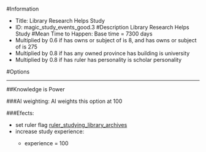#Information
 - Title: Library Research Helps Study
 - ID: magic_study_events_good.3
#Description
Library Research Helps Study
#Mean Time to Happen:
Base time = 7300 days
 - Multiplied by 0.6 if has owns or subject of is 8, and has owns or subject of is 275
 - Multiplied by 0.8 if has any owned province has building is university
 - Multiplied by 0.8 if has ruler has personality is scholar personality

#Options

___
##Knowledge is Power

###AI weighting:
AI weights this option at 100


###Efects:<ul><li>set ruler flag [ruler_studying_library_archives](../flags/ruler_studying_library_archives.md)</li><li>increase study experience:</li><ul><li>experience = 100</li></ul></ul>
